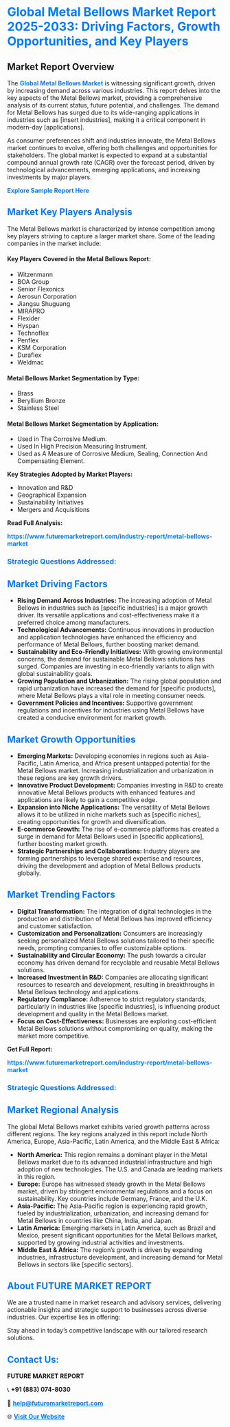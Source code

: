 <h1 style="color: #007BFF;">Global Metal Bellows Market Report 2025-2033: Driving Factors, Growth Opportunities, and Key Players</h1>

<section id="overview">
<h2>Market Report Overview</h2>
<p>The <a href="https://www.futuremarketreport.com/industry-report/metal-bellows-market" style="color: #007BFF; text-decoration: none;"><strong>Global Metal Bellows Market</strong></a> is witnessing significant growth, driven by increasing demand across various industries. This report delves into the key aspects of the Metal Bellows market, providing a comprehensive analysis of its current status, future potential, and challenges. The demand for Metal Bellows has surged due to its wide-ranging applications in industries such as [insert industries], making it a critical component in modern-day [applications].</p>
<p>As consumer preferences shift and industries innovate, the Metal Bellows market continues to evolve, offering both challenges and opportunities for stakeholders. The global market is expected to expand at a substantial compound annual growth rate (CAGR) over the forecast period, driven by technological advancements, emerging applications, and increasing investments by major players.</p>
</section>

<section id="overview">
<p><a href="https://www.futuremarketreport.com/request-sample/reportId=85781" style="color: #007BFF; text-decoration: none;"><strong>Explore Sample Report Here</strong></a></p>
</section>

<section id="key-players">
<h2 style="color: #007BFF;">Market Key Players Analysis</h2>
<p>The Metal Bellows market is characterized by intense competition among key players striving to capture a larger market share. Some of the leading companies in the market include:</p>
<h4>Key Players Covered in the Metal Bellows Report:</h4>
<ul><li>Witzenmann</li><li>BOA Group</li><li>Senior Flexonics</li><li>Aerosun Corporation</li><li>Jiangsu Shuguang</li><li>MIRAPRO</li><li>Flexider</li><li>Hyspan</li><li>Technoflex</li><li>Penflex</li><li>KSM Corporation</li><li>Duraflex</li><li>Weldmac</li></ul>
<h4>Metal Bellows Market Segmentation by Type:</h4>
<ul><li>Brass</li><li>Beryllium Bronze</li><li>Stainless Steel</li></ul>

<h4>Metal Bellows Market Segmentation by Application:</h4>
<ul><li>Used in The Corrosive Medium.</li><li>Used In High Precision Measuring Instrument.</li><li>Used as A Measure of Corrosive Medium, Sealing, Connection And Compensating Element.</li></ul>
<p><strong>Key Strategies Adopted by Market Players:</strong></p>
<ul>
<li>Innovation and R&D</li>
<li>Geographical Expansion</li>
<li>Sustainability Initiatives</li>
<li>Mergers and Acquisitions</li>
</ul>
</section>

<section>
<p><strong>Read Full Analysis: </strong></p><a href="https://www.futuremarketreport.com/industry-report/metal-bellows-market" style="color: #007BFF; text-decoration: none;"><strong>https://www.futuremarketreport.com/industry-report/metal-bellows-market</strong></a>
<h3 style="color: #007BFF;">Strategic Questions Addressed:</h3>
</section>

<section id="driving-factors">
<h2 style="color: #007BFF;">Market Driving Factors</h2>
<ul>
<li><strong>Rising Demand Across Industries:</strong> The increasing adoption of Metal Bellows in industries such as [specific industries] is a major growth driver. Its versatile applications and cost-effectiveness make it a preferred choice among manufacturers.</li>
<li><strong>Technological Advancements:</strong> Continuous innovations in production and application technologies have enhanced the efficiency and performance of Metal Bellows, further boosting market demand.</li>
<li><strong>Sustainability and Eco-Friendly Initiatives:</strong> With growing environmental concerns, the demand for sustainable Metal Bellows solutions has surged. Companies are investing in eco-friendly variants to align with global sustainability goals.</li>
<li><strong>Growing Population and Urbanization:</strong> The rising global population and rapid urbanization have increased the demand for [specific products], where Metal Bellows plays a vital role in meeting consumer needs.</li>
<li><strong>Government Policies and Incentives:</strong> Supportive government regulations and incentives for industries using Metal Bellows have created a conducive environment for market growth.</li>
</ul>
</section>

<section id="growth-opportunities">
<h2 style="color: #007BFF;">Market Growth Opportunities</h2>
<ul>
<li><strong>Emerging Markets:</strong> Developing economies in regions such as Asia-Pacific, Latin America, and Africa present untapped potential for the Metal Bellows market. Increasing industrialization and urbanization in these regions are key growth drivers.</li>
<li><strong>Innovative Product Development:</strong> Companies investing in R&D to create innovative Metal Bellows products with enhanced features and applications are likely to gain a competitive edge.</li>
<li><strong>Expansion into Niche Applications:</strong> The versatility of Metal Bellows allows it to be utilized in niche markets such as [specific niches], creating opportunities for growth and diversification.</li>
<li><strong>E-commerce Growth:</strong> The rise of e-commerce platforms has created a surge in demand for Metal Bellows used in [specific applications], further boosting market growth.</li>
<li><strong>Strategic Partnerships and Collaborations:</strong> Industry players are forming partnerships to leverage shared expertise and resources, driving the development and adoption of Metal Bellows products globally.</li>
</ul>
</section>

<section id="trending-factors">
<h2 style="color: #007BFF;">Market Trending Factors</h2>
<ul>
<li><strong>Digital Transformation:</strong> The integration of digital technologies in the production and distribution of Metal Bellows has improved efficiency and customer satisfaction.</li>
<li><strong>Customization and Personalization:</strong> Consumers are increasingly seeking personalized Metal Bellows solutions tailored to their specific needs, prompting companies to offer customizable options.</li>
<li><strong>Sustainability and Circular Economy:</strong> The push towards a circular economy has driven demand for recyclable and reusable Metal Bellows solutions.</li>
<li><strong>Increased Investment in R&D:</strong> Companies are allocating significant resources to research and development, resulting in breakthroughs in Metal Bellows technology and applications.</li>
<li><strong>Regulatory Compliance:</strong> Adherence to strict regulatory standards, particularly in industries like [specific industries], is influencing product development and quality in the Metal Bellows market.</li>
<li><strong>Focus on Cost-Effectiveness:</strong> Businesses are exploring cost-efficient Metal Bellows solutions without compromising on quality, making the market more competitive.</li>
</ul>
</section>

<section>
<p><strong>Get Full Report: </strong></p><a href="https://www.futuremarketreport.com/industry-report/metal-bellows-market" style="color: #007BFF; text-decoration: none;"><strong>https://www.futuremarketreport.com/industry-report/metal-bellows-market</strong></a>
<h3 style="color: #007BFF;">Strategic Questions Addressed:</h3>
</section>


<section id="regional-analysis">
<h2 style="color: #007BFF;">Market Regional Analysis</h2>
<p>The global Metal Bellows market exhibits varied growth patterns across different regions. The key regions analyzed in this report include North America, Europe, Asia-Pacific, Latin America, and the Middle East & Africa:</p>
<ul>
<li><strong>North America:</strong> This region remains a dominant player in the Metal Bellows market due to its advanced industrial infrastructure and high adoption of new technologies. The U.S. and Canada are leading markets in this region.</li>
<li><strong>Europe:</strong> Europe has witnessed steady growth in the Metal Bellows market, driven by stringent environmental regulations and a focus on sustainability. Key countries include Germany, France, and the U.K.</li>
<li><strong>Asia-Pacific:</strong> The Asia-Pacific region is experiencing rapid growth, fueled by industrialization, urbanization, and increasing demand for Metal Bellows in countries like China, India, and Japan.</li>
<li><strong>Latin America:</strong> Emerging markets in Latin America, such as Brazil and Mexico, present significant opportunities for the Metal Bellows market, supported by growing industrial activities and investments.</li>
<li><strong>Middle East & Africa:</strong> The region’s growth is driven by expanding industries, infrastructure development, and increasing demand for Metal Bellows in sectors like [specific sectors].</li>
</ul>
</section>

<footer>
<h2 style="color: #007BFF;">About FUTURE MARKET REPORT</h2>
<p>We are a trusted name in market research and advisory services, delivering actionable insights and strategic support to businesses across diverse industries. Our expertise lies in offering:</p>

<p>Stay ahead in today’s competitive landscape with our tailored research solutions.</p>

<h2 style="color: #007BFF;">Contact Us:</h2>
<p><strong>FUTURE MARKET REPORT</strong></p>
<p>📞 <strong>+91 (883) 074-8030</strong></p>
<p>📧 <strong><a href="mailto:help@futuremarketreport.com" style="color: #007BFF;">help@futuremarketreport.com</a></strong></p>
<p>🌐 <strong><a href="https://www.futuremarketreport.com/" style="color: #007BFF;">Visit Our Website</a></strong></p>
</footer>